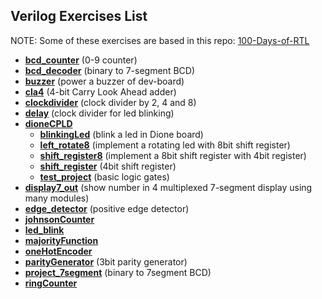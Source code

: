 ## Verilog Exercises List

NOTE: Some of these exercises are based in this repo: [100-Days-of-RTL](https://github.com/Ummidichandrika/100-Days-of-RTL)  

- [**bcd_counter**](/verilog/bcd_counter/) (0-9 counter)
- [**bcd_decoder**](/verilog/bcd_decoder/) (binary to 7-segment BCD)
- [**buzzer**](/verilog/buzzer/) (power a buzzer of dev-board)
- [**cla4**](/verilog/cla4/) (4-bit Carry Look Ahead adder)
- [**clockdivider**](/verilog/clockdivider/) (clock divider by 2, 4 and 8)
- [**delay**](/verilog/delay/) (clock divider for led blinking)
- [**dioneCPLD**](/verilog/dioneCPLD/)
    - [**blinkingLed**](/verilog/dioneCPLD/blinkingLed/) (blink a led in Dione board)
    - [**left_rotate8**](/verilog/dioneCPLD/left_rotate8/) (implement a rotating led with 8bit shift register)
    - [**shift_register8**](/verilog/dioneCPLD/shif_register8/) (implement a 8bit shift register with 4bit register)
    - [**shift_register**](/verilog/dioneCPLD/shift_register/) (4bit shift register)
    - [**test_project**](/verilog/dioneCPLD/testProject/) (basic logic gates)
- [**display7_out**](/verilog/display7_out/) (show number in 4 multiplexed 7-segment display using many modules)
- [**edge_detector**](/verilog/edge_detector/) (positive edge detector)
- [**johnsonCounter**](/verilog/johnsonCounter/)
- [**led_blink**](/verilog/led_blink/)
- [**majorityFunction**](/verilog/majorityFunction/)
- [**oneHotEncoder**](/verilog/oneHotEncoder/)
- [**parityGenerator**](/verilog/parityGenerator/) (3bit parity generator)
- [**project_7segment**](/verilog/project_7segment/) (binary to 7segment BCD)
- [**ringCounter**](/verilog/ringCounter/)
